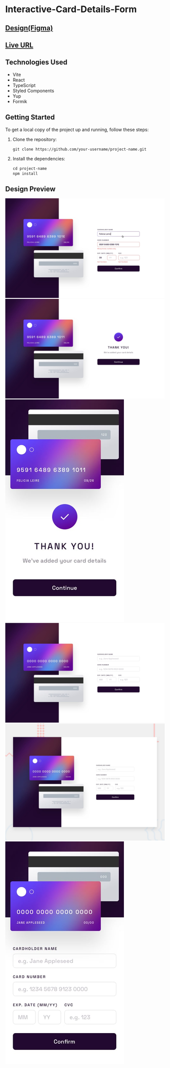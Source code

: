 # Interactive-Card-Details-Form

## [Design(Figma)](https://www.figma.com/file/tghNo2lZaUyBeM3NUWIpBS/interactive-card-details-form?type=design&node-id=0-361&t=5jmioPGoKa3SyqFc-0)

## [Live URL](https://interactive-card-details-sable.vercel.app)

## Technologies Used

- Vite
- React
- TypeScript
- Styled Components
- Yup
- Formik

## Getting Started

To get a local copy of the project up and running, follow these steps:

1.  Clone the repository:

    ```shell
    git clone https://github.com/your-username/project-name.git
    ```

2.  Install the dependencies:

    ```shell
    cd project-name
    npm install
    ```

## Design Preview

![Image1](./public/design-preview/active-states.jpg)
![Image2](./public/design-preview/complete-state-desktop.jpg)
![Image3](./public/design-preview/complete-state-mobile.jpg)
![Image4](./public/design-preview/desktop-design.jpg)
![Image5](./public/design-preview/desktop-preview.jpg)
![Image6](./public/design-preview/mobile-design.jpg)
